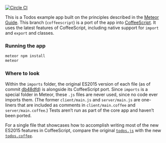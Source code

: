 [![Circle CI](https://circleci.com/gh/meteor/todos.svg?style=svg)](https://circleci.com/gh/meteor/todos)

This is a Todos example app built on the principles described in the [Meteor Guide](http://guide.meteor.com/structure.html). This branch (`coffeescript`) is a port of the app into [CoffeeScript](http://docs.meteor.com/#/full/coffeescript). It uses the latest features of CoffeeScript, including native support for `import` and `export` and classes.

### Running the app

```bash
meteor npm install
meteor
```

### Where to look

Within the `imports` folder, the original ES2015 version of each file (as of commit [db48dfd](https://github.com/meteor/todos/commit/a3bc010e7ecddb1ff7aa8f77ea2b14634d85e9ae)) is alongside its CoffeeScript port. Since `imports` is a special folder in Meteor, these `.js` files are never used, since no code ever imports them. (The former `client/main.js` and `server/main.js` are one-liners that are included as comments in `client/main.coffee` and `server/main.coffee`.) Tests aren’t run as part of the core app and haven’t been ported.

For a single file that showcases how to accomplish writing most of the new ES2015 features in CoffeeScript, compare the original [`todos.js`](https://github.com/meteor/todos/blob/coffeescript/imports/api/todos/todos.js) with the new [`todos.coffee`](https://github.com/meteor/todos/blob/coffeescript/imports/api/todos/todos.coffee).
